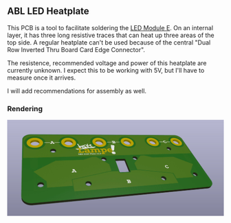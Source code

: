 <!--
SPDX-FileCopyrightText: 2024 Lena Schimmel <mail@lenaschimmel.de>
SPDX-License-Identifier: CC-BY-SA-4.0

[besteLampe!](https://lenaschimmel.de/besteLampe!) © 2024 by [Lena Schimmel](mailto:mail@lenaschimmel.de) is licensed under [CC BY-SA 4.0](http://creativecommons.org/licenses/by-sa/4.0/?ref=chooser-v1)
-->
## ABL LED Heatplate
This PCB is a tool to facilitate soldering the [LED Module E](../LED_Module_E/). On an internal layer, it has three long resistive traces that can heat up three areas of the top side. A regular heatplate can't be used because of the central "Dual Row Inverted Thru Board Card Edge Connector".

The resistence, recommended voltage and power of this heatplate are currently unknown. I expect this to be working with 5V, but I'll have to measure once it arrives.

I will add recommendations for assembly as well.

### Rendering
![KiCad rendering of the PCB, as of 2024-10-24](../../../assets/rendering_abl_heatplate.jpg)